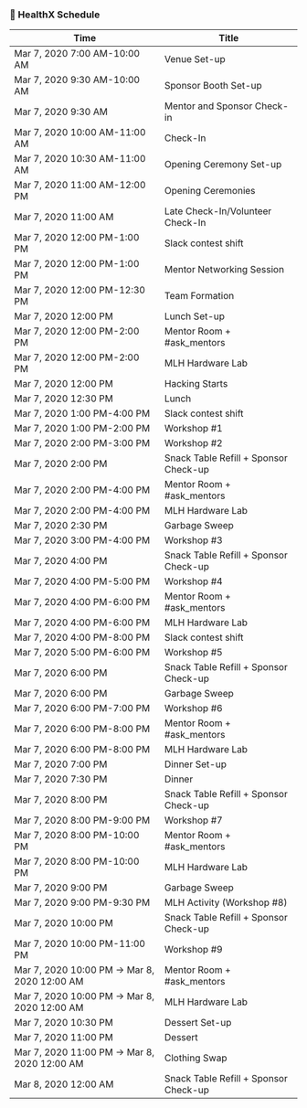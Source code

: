 ### :calendar: HealthX Schedule
| Time | Title | 
|-------------------------------------|---------------------------|
Mar 7, 2020 7:00 AM-10:00 AM |	Venue Set-up
Mar 7, 2020 9:30 AM-10:00 AM|	Sponsor Booth Set-up
Mar 7, 2020 9:30 AM	|Mentor and Sponsor Check-in
Mar 7, 2020 10:00 AM-11:00 AM	|Check-In
Mar 7, 2020 10:30 AM-11:00 AM	|Opening Ceremony Set-up
Mar 7, 2020 11:00 AM-12:00 PM	|Opening Ceremonies
Mar 7, 2020 11:00 AM	|Late Check-In/Volunteer Check-In
Mar 7, 2020 12:00 PM-1:00 PM	|Slack contest shift
Mar 7, 2020 12:00 PM-1:00 PM|	Mentor Networking Session
Mar 7, 2020 12:00 PM-12:30 PM	|Team Formation
Mar 7, 2020 12:00 PM|	Lunch Set-up
Mar 7, 2020 12:00 PM-2:00 PM	|Mentor Room + #ask_mentors
Mar 7, 2020 12:00 PM-2:00 PM	|MLH Hardware Lab
Mar 7, 2020 12:00 PM|	Hacking Starts
Mar 7, 2020 12:30 PM|	Lunch
Mar 7, 2020 1:00 PM-4:00 PM	|Slack contest shift
Mar 7, 2020 1:00 PM-2:00 PM|	Workshop #1 
Mar 7, 2020 2:00 PM-3:00 PM	|Workshop #2 
Mar 7, 2020 2:00 PM	|Snack Table Refill + Sponsor Check-up
Mar 7, 2020 2:00 PM-4:00 PM	|Mentor Room + #ask_mentors
Mar 7, 2020 2:00 PM-4:00 PM	|MLH Hardware Lab
Mar 7, 2020 2:30 PM|	Garbage Sweep
Mar 7, 2020 3:00 PM-4:00 PM	|Workshop #3
Mar 7, 2020 4:00 PM	|Snack Table Refill + Sponsor Check-up
Mar 7, 2020 4:00 PM-5:00 PM|	Workshop #4 
Mar 7, 2020 4:00 PM-6:00 PM	|Mentor Room + #ask_mentors
Mar 7, 2020 4:00 PM-6:00 PM	|MLH Hardware Lab
Mar 7, 2020 4:00 PM-8:00 PM	|Slack contest shift
Mar 7, 2020 5:00 PM-6:00 PM	|Workshop #5
Mar 7, 2020 6:00 PM	|Snack Table Refill + Sponsor Check-up
Mar 7, 2020 6:00 PM	|Garbage Sweep
Mar 7, 2020 6:00 PM-7:00 PM	|Workshop #6
Mar 7, 2020 6:00 PM-8:00 PM	|Mentor Room + #ask_mentors
Mar 7, 2020 6:00 PM-8:00 PM	|MLH Hardware Lab
Mar 7, 2020 7:00 PM	|Dinner Set-up
Mar 7, 2020 7:30 PM	|Dinner
Mar 7, 2020 8:00 PM	|Snack Table Refill + Sponsor Check-up
Mar 7, 2020 8:00 PM-9:00 PM|	Workshop #7
Mar 7, 2020 8:00 PM-10:00 PM|	Mentor Room + #ask_mentors
Mar 7, 2020 8:00 PM-10:00 PM	|MLH Hardware Lab
Mar 7, 2020 9:00 PM	|Garbage Sweep
Mar 7, 2020 9:00 PM-9:30 PM	|MLH Activity (Workshop #8)
Mar 7, 2020 10:00 PM|	Snack Table Refill + Sponsor Check-up
Mar 7, 2020 10:00 PM-11:00 PM	|Workshop #9
Mar 7, 2020 10:00 PM → Mar 8, 2020 12:00 AM	|Mentor Room + #ask_mentors
Mar 7, 2020 10:00 PM → Mar 8, 2020 12:00 AM	|MLH Hardware Lab
Mar 7, 2020 10:30 PM	|Dessert Set-up
Mar 7, 2020 11:00 PM	|Dessert
Mar 7, 2020 11:00 PM → Mar 8, 2020 12:00 AM	|Clothing Swap
Mar 8, 2020 12:00 AM	|Snack Table Refill + Sponsor Check-up